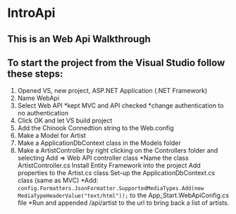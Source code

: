 # IntroApi
## This is an Web Api Walkthrough

## To start the project from the Visual Studio follow these steps:

1. Opened VS, new project, ASP.NET Application (.NET Framework)
2. Name WebApi
3. Select Web API
	*kept MVC and API checked
	*change authentication to no authentication
4. Click OK and let VS build project
4. Add the Chinook Connedtion string to the Web.config
5. Make a Model for Artist
6. Make a ApplicationDbContext class in the Models folder
7. Make a ArtistController by right clicking on the Controllers folder and selecting Add => Web API controller class
	*Name the class ArtistController.cs
Install Entity Framework into the project
Add properties to the Artist.cs class
Set-up the ApplicationDbContext.cs class (same as MVC)
*Add: 
```config.Formatters.JsonFormatter.SupportedMediaTypes.Add(new MediaTypeHeaderValue("text/html"));``` 
to the App_Start.WebApiConfig.cs file
*Run and appended /api/artist to the url to bring back a list of artists.
